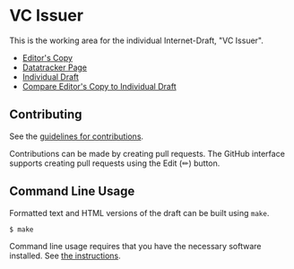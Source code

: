 # VC Issuer

This is the working area for the individual Internet-Draft, "VC Issuer".

* [Editor's Copy](https://OR13.github.io/draft-steele-vc-issuer/#go.draft-steele-vc-issuer.html)
* [Datatracker Page](https://datatracker.ietf.org/doc/draft-steele-vc-issuer)
* [Individual Draft](https://datatracker.ietf.org/doc/html/draft-steele-vc-issuer)
* [Compare Editor's Copy to Individual Draft](https://OR13.github.io/draft-steele-vc-issuer/#go.draft-steele-vc-issuer.diff)


## Contributing

See the
[guidelines for contributions](https://github.com/OR13/draft-steele-vc-issuer/blob/main/CONTRIBUTING.md).

Contributions can be made by creating pull requests.
The GitHub interface supports creating pull requests using the Edit (✏) button.


## Command Line Usage

Formatted text and HTML versions of the draft can be built using `make`.

```sh
$ make
```

Command line usage requires that you have the necessary software installed.  See
[the instructions](https://github.com/martinthomson/i-d-template/blob/main/doc/SETUP.md).

